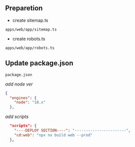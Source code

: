 ## Preparetion

* create sitemap.ts

 `apps/web/app/sitemap.ts`

* create robots.ts

 `apps/web/app/robots.ts`

## Update package.json

 `package.json`

*add node ver*

```json
{
  "engines": {
    "node": "18.x"
  },
```

*add scripts*

```json
  "scripts": {
    "----DEPLOY SECTION----": "-----------------------",
    "cd:web": "npx nx build web --prod"
  },
```
